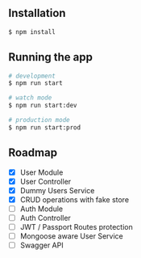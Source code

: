 ## Installation

```bash
$ npm install
```

## Running the app

```bash
# development
$ npm run start

# watch mode
$ npm run start:dev

# production mode
$ npm run start:prod
```

## Roadmap

- [x] User Module
- [x] User Controller
- [x] Dummy Users Service
- [x] CRUD operations with fake store
- [ ] Auth Module
- [ ] Auth Controller
- [ ] JWT / Passport Routes protection
- [ ] Mongoose aware User Service
- [ ] Swagger API
